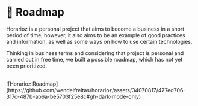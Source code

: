 # :dizzy: **Roadmap**

Horarioz is a personal project that aims to become a business in a short period of time, however, it also aims to be an example of good practices and information, as well as some ways on how to use certain technologies.

Thinking in business terms and considering that project is personal
and carried out in free time, we built a possible roadmap, which has not yet been prioritized.

<br>
![Horarioz Roadmap](https://github.com/wendelfreitas/horarioz/assets/34070817/477ed706-317c-487b-ab6a-be5703f25e8c#gh-dark-mode-only)
